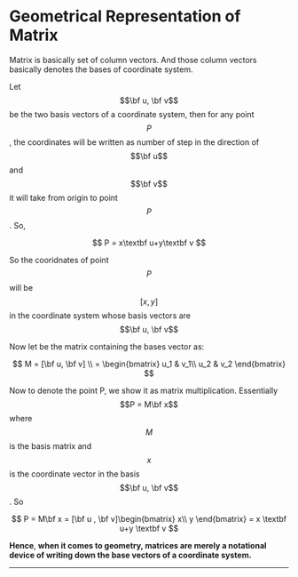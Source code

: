 # Geometrical Representation of Matrix

Matrix is basically set of column vectors. And those column vectors basically denotes the bases of coordinate system.&#x20;

Let $$\bf u, \bf v$$be the two basis vectors of a coordinate system, then for any point $$P$$, the coordinates will be written as number of step in the direction of $$\bf u$$and $$\bf v$$it will take from origin to point $$P$$. So,

$$
P = x\textbf u+y\textbf v
$$

So the cooridnates of point $$P$$will be $$[x,y]$$in the coordinate system whose basis vectors are $$\bf u, \bf v$$

Now let be the matrix containing the bases vector as:

$$
M = [\bf u, \bf v] \\ 
= \begin{bmatrix}
u_1 & v_1\\
u_2 & v_2 
\end{bmatrix}
$$

Now to denote the point P, we show it as matrix multiplication. Essentially $$P = M\bf x$$where $$M$$is the basis matrix and $$x$$is the coordinate vector in the basis $$\bf u, \bf v$$. So

$$
P = M\bf x = [\bf u , \bf v]\begin{bmatrix}
x\\
y
\end{bmatrix} =  x \textbf u+y \textbf v
$$

**Hence**, **when it comes to geometry, matrices are merely a notational device of writing down the base vectors of a coordinate system.**

****
